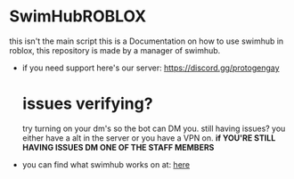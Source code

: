 # SwimHubROBLOX
this isn't the main script this is a Documentation on how to use swimhub in roblox, this repository is made by a manager of swimhub.

- if you need support here's our server: https://discord.gg/protogengay

  # issues verifying?
  try turning on your dm's so the bot can DM you.
  still having issues? you either have a alt in the server or you have a VPN on.
  **if YOU'RE STILL HAVING ISSUES DM ONE OF THE STAFF MEMBERS**

- you can find what swimhub works on at: [here](https://raw.githubusercontent.com/sharkifyy/SwimHubROBLOX/main/game%20supported.md)


